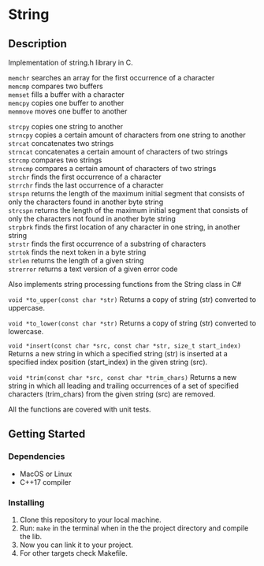 # String

## Description

Implementation of string.h library in C.

`memchr` searches an array for the first occurrence of a character  
`memcmp` compares two buffers  
`memset` fills a buffer with a character  
`memcpy` copies one buffer to another  
`memmove` moves one buffer to another  
  
`strcpy` copies one string to another  
`strncpy` copies a certain amount of characters from one string to another  
`strcat` concatenates two strings  
`strncat` concatenates a certain amount of characters of two strings  
`strcmp` compares two strings  
`strncmp` compares a certain amount of characters of two strings  
`strchr` finds the first occurrence of a character  
`strrchr` finds the last occurrence of a character  
`strspn` returns the length of the maximum initial segment that consists
of only the characters found in another byte string  
`strcspn` returns the length of the maximum initial segment that consists
of only the characters not found in another byte string  
`strpbrk` finds the first location of any character in one string, in another string  
`strstr` finds the first occurrence of a substring of characters  
`strtok` finds the next token in a byte string  
`strlen` returns the length of a given string  
`strerror` returns a text version of a given error code  

Also implements string processing functions from the String class in C#

`void *to_upper(const char *str)`
Returns a copy of string (str) converted to uppercase. 

`void *to_lower(const char *str)` Returns a copy of string (str) converted to lowercase. 

`void *insert(const char *src, const char *str, size_t start_index)`
Returns a new string in which a specified string (str) is inserted at a specified index position (start_index) in the given string (src). 

`void *trim(const char *src, const char *trim_chars)`
Returns a new string in which all leading and trailing occurrences of a set of specified characters (trim_chars) from the given string (src) are removed.


All the functions are covered with unit tests.

## Getting Started

### Dependencies

- MacOS or Linux
- C++17 compiler

### Installing

1. Clone this repository to your local machine.
2. Run: `make` in the terminal when in the the project directory and compile the lib.
3. Now you can link it to your project.
4. For other targets check Makefile.
